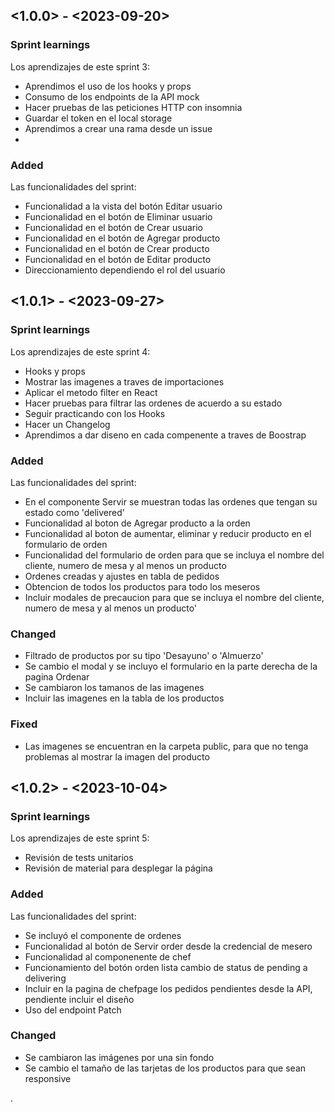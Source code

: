 ## <1.0.0> - <2023-09-20>

### Sprint learnings

Los aprendizajes de este sprint 3: 
- Aprendimos el uso de los hooks y props 
- Consumo de los endpoints de la API mock 
- Hacer pruebas de las peticiones HTTP con insomnia
- Guardar el token en el local storage
- Aprendimos a crear una rama desde un issue 
- 

### Added

Las funcionalidades del sprint: 

- Funcionalidad a la vista del botón Editar usuario 
- Funcionalidad en el botón de Eliminar usuario 
- Funcionalidad en el botón de Crear usuario
- Funcionalidad en el botón de Agregar producto 
- Funcionalidad en el botón de Crear producto 
- Funcionalidad en el botón de Editar producto 
- Direccionamiento dependiendo el rol del usuario 

## <1.0.1> - <2023-09-27>

### Sprint learnings

Los aprendizajes de este sprint 4: 

- Hooks y props 
- Mostrar las imagenes a traves de importaciones 
- Aplicar el metodo filter en React 
- Hacer pruebas para filtrar las ordenes de acuerdo a su estado 
- Seguir practicando con los Hooks 
- Hacer un Changelog 
- Aprendimos a dar diseno en cada compenente a traves de Boostrap



### Added

Las funcionalidades del sprint: 

- En el componente Servir se muestran todas las ordenes que tengan su estado como 'delivered'
- Funcionalidad al boton de Agregar producto a la orden 
- Funcionalidad al boton de aumentar, eliminar y reducir producto en el formulario de orden 
- Funcionalidad del formulario de orden para que se incluya el nombre del cliente, numero de mesa y al menos un producto 
- Ordenes creadas y ajustes en tabla de pedidos
- Obtencion de todos los productos para todo los meseros 
- Incluir modales de precaucion para que se incluya el nombre del cliente, numero de mesa y al menos un producto'


### Changed

- Filtrado de productos por su tipo 'Desayuno' o 'Almuerzo'
- Se cambio el modal y se incluyo el formulario en la parte derecha de la pagina Ordenar
- Se cambiaron los tamanos de las imagenes 
- Incluir las imagenes en la tabla de los productos 

### Fixed

- Las imagenes se encuentran en la carpeta public, para que no tenga problemas al mostrar la imagen del producto 

## <1.0.2> - <2023-10-04>

### Sprint learnings

Los aprendizajes de este sprint 5: 

- Revisión de tests unitarios 
- Revisión de material para desplegar la página 




### Added

Las funcionalidades del sprint: 

- Se incluyó el componente de ordenes 
- Funcionalidad al botón de Servir order desde la credencial de mesero
- Funcionalidad al componenente de chef
- Funcionamiento del botón orden lista cambio de status de pending a delivering
- Incluir en la pagina de chefpage los pedidos pendientes desde la API, pendiente incluir el diseño
- Uso del endpoint Patch 


### Changed

- Se cambiaron las imágenes por una sin fondo 
- Se cambio el tamaño de las tarjetas de los productos para que sean responsive 






.